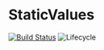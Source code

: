 # StaticValues

[![Build Status](https://travis-ci.com/Tokazama/StaticValues.jl.svg?branch=master)](https://travis-ci.com/Tokazama/StaticValues.jl) ![Lifecycle](https://img.shields.io/badge/lifecycle-experimental-orange.svg)


